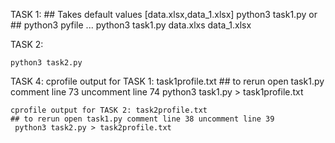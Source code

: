 TASK 1:
    ## Takes default values [data.xlsx,data_1.xlsx]
    python3 task1.py
    or
    ## python3 pyfile <filename1> <filename2> ...<filenamen>
    python3 task1.py data.xlxs data_1.xlsx
    
TASK 2:
    
    python3 task2.py
    
    
TASK 4:
    cprofile output for TASK 1: task1profile.txt
    ## to rerun open task1.py comment line 73 uncomment line 74
    python3 task1.py > task1profile.txt
    
    
    cprofile output for TASK 2: task2profile.txt
    ## to rerun open task1.py comment line 38 uncomment line 39
     python3 task2.py > task2profile.txt
    